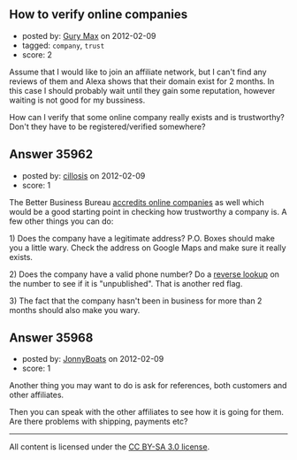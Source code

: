 ## How to verify online companies

- posted by: [Gury Max](https://stackexchange.com/users/-1/16315-gury-max) on 2012-02-09
- tagged: `company`, `trust`
- score: 2

Assume that I would like to join an affiliate network, but I can't find any reviews of them and Alexa shows that their domain exist for 2 months. In this case I should probably wait until they gain some reputation, however waiting is not good for my bussiness.

How can I verify that some online company really exists and is trustworthy? Don't they have to be registered/verified somewhere?


## Answer 35962

- posted by: [cillosis](https://stackexchange.com/users/-1/15486-cillosis) on 2012-02-09
- score: 1

<p>The Better Business Bureau <a href="http://www.bbb.org/us/bbb-online-business/" rel="nofollow">accredits online companies</a> as well which would be a good starting point in checking how trustworthy a company is. A few other things you can do:</p>

<p>1) Does the company have a legitimate address? P.O. Boxes should make you a little wary. Check the address on Google Maps and make sure it really exists.</p>

<p>2) Does the company have a valid phone number? Do a <a href="http://www.411.com/reverse_phone" rel="nofollow">reverse lookup</a> on the number to see if it is "unpublished". That is another red flag.</p>

<p>3) The fact that the company hasn't been in business for more than 2 months should also make you wary. </p>



## Answer 35968

- posted by: [JonnyBoats](https://stackexchange.com/users/-1/3100-jonnyboats) on 2012-02-09
- score: 1

Another thing you may want to do is ask for references, both customers and other affiliates.

Then you can speak with the other affiliates to see how it is going for them. Are there problems with shipping, payments etc?



---

All content is licensed under the [CC BY-SA 3.0 license](https://creativecommons.org/licenses/by-sa/3.0/).
